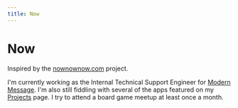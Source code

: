 ```yaml
---
title: Now
---
```


# Now

Inspired by the [nownownow.com](https://nownownow.com/) project.

I'm currently working as the Internal Technical Support Engineer for [Modern Message](https://www.modernmessage.com/). I'm also still fiddling with several of the apps featured on my [Projects](/projects) page. I try to attend a board game meetup at least once a month.